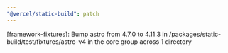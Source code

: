 ```yaml
---
"@vercel/static-build": patch
---
```


[framework-fixtures]: Bump astro from 4.7.0 to 4.11.3 in /packages/static-build/test/fixtures/astro-v4 in the core group across 1 directory
